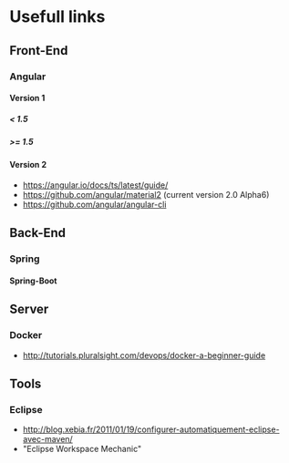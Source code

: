 # Usefull links

## Front-End

### Angular

#### Version 1

##### < 1.5

##### >= 1.5

#### Version 2

- https://angular.io/docs/ts/latest/guide/
- https://github.com/angular/material2 (current version 2.0 Alpha6)
- https://github.com/angular/angular-cli

## Back-End

### Spring

#### Spring-Boot

## Server

### Docker

- http://tutorials.pluralsight.com/devops/docker-a-beginner-guide

## Tools

### Eclipse

- http://blog.xebia.fr/2011/01/19/configurer-automatiquement-eclipse-avec-maven/
- "Eclipse Workspace Mechanic"
